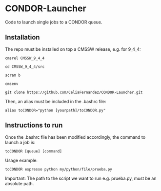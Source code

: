 # CONDOR-Launcher

Code to launch single jobs to a CONDOR queue.

## Installation 

The repo must be installed on top a CMSSW release, e.g. for 9_4_4:

```
cmsrel CMSSW_9_4_4

cd CMSSW_9_4_4/src

scram b

cmsenv

git clone https://github.com/CeliaFernandez/CONDOR-Launcher.git 
```

Then, an alias must be included in the .bashrc file:
```
alias toCONDOR="python [yourpath]/toCONDOR.py"
```


## Instructions to run

Once the .bashrc file has been modified accordingly, the command to launch a job is:

```
toCONDOR [queue] [command]
```

Usage example:

```
toCONDOR espresso python my/python/file/prueba.py
```

Important: The path to the script we want to run e.g. prueba.py, must be an absolute path.

